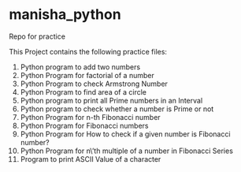 # manisha_python
Repo for practice

This Project contains the following practice files:
1. Python program to add two numbers
2. Python Program for factorial of a number
3. Python Program to check Armstrong Number
4. Python Program to find area of a circle
5. Python program to print all Prime numbers in an Interval
6. Python program to check whether a number is Prime or not
7. Python Program for n-th Fibonacci number
8. Python Program for Fibonacci numbers
9. Python Program for How to check if a given number is Fibonacci number?
10. Python Program for n\’th multiple of a number in Fibonacci Series
11. Program to print ASCII Value of a character
